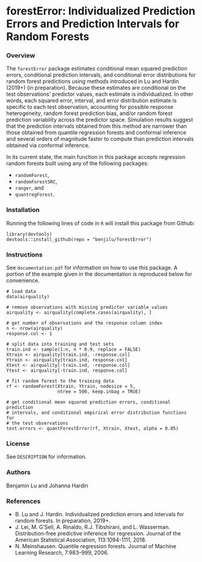 # forestError: Individualized Prediction Errors and Prediction Intervals for Random Forests

### Overview
The `forestError` package estimates conditional mean squared prediction errors, conditional prediction intervals, and conditional error distributions for random forest predictions using methods introduced in Lu and Hardin (2019+) (in preparation). Because these estimates are conditional on the test observations' predictor values, each estimate is individualized. In other words, each squared error, interval, and error distribution estimate is specific to each test observation, accounting for possible response heterogeneity, random forest prediction bias, and/or random forest prediction variability across the predictor space. Simulation results suggest that the prediction intervals obtained from this method are narrower than those obtained from quantile regression forests and conformal inference and several orders of magnitude faster to compute than prediction intervals obtained via conformal inference.

In its current state, the main function in this package accepts regression random forests built using any of the following packages:

- `randomForest`,
- `randomForestSRC`,
- `ranger`, and
- `quantregForest`.

### Installation

Running the following lines of code in `R` will install this package from Github:

```{r}
library(devtools)
devtools::install_github(repo = "benjilu/forestError")
```  

### Instructions
See `documentation.pdf` for information on how to use this package. A portion of the example given in the documentation is reproduced below for convenience.

```{r}
# load data
data(airquality)

# remove observations with missing predictor variable values
airquality <- airquality[complete.cases(airquality), ]

# get number of observations and the response column index
n <- nrow(airquality)
response.col <- 1

# split data into training and test sets
train.ind <- sample(1:n, n * 0.9, replace = FALSE)
Xtrain <- airquality[train.ind, -response.col]
Ytrain <- airquality[train.ind, response.col]
Xtest <- airquality[-train.ind, -response.col]
Ytest <- airquality[-train.ind, response.col]

# fit random forest to the training data
rf <- randomForest(Xtrain, Ytrain, nodesize = 5,
                   ntree = 500, keep.inbag = TRUE)

# get conditional mean squared prediction errors, conditional prediction
# intervals, and conditional empirical error distribution functions for
# the test observations
test.errors <- quantForestError(rf, Xtrain, Xtest, alpha = 0.05)
```

### License
See `DESCRIPTION` for information.

### Authors
Benjamin Lu and Johanna Hardin

### References
* B. Lu and J. Hardin. Individualized prediction errors and intervals for random forests. In preparation, 2019+.
* J. Lei, M. G’Sell, A. Rinaldo, R.J. Tibshirani, and L. Wasserman. Distribution-free predictive inference for regression. Journal of the American Statistical Association, 113:1094-1111, 2018.
* N. Meinshausen. Quantile regression forests. Journal of Machine Learning Research, 7:983–999, 2006.

